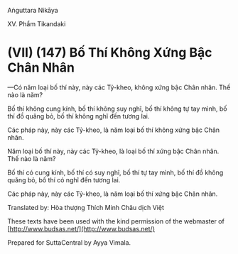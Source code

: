  

Aṅguttara Nikāya

XV. Phẩm Tikandaki

# (VII) (147) Bố Thí Không Xứng Bậc Chân Nhân

—Có năm loại bố thí này, này các Tỷ-kheo, không xứng bậc Chân nhân. Thế nào là năm?

Bố thí không cung kính, bố thí không suy nghĩ, bố thí không tự tay mình, bố thí đồ quăng bỏ, bố thí không nghĩ đến tương lai.

Các pháp này, này các Tỷ-kheo, là năm loại bố thí không xứng bậc Chân nhân.

Năm loại bố thí này, này các Tỷ-kheo, là loại bố thí xứng bậc Chân nhân. Thế nào là năm?

Bố thí có cung kính, bố thí có suy nghĩ, bố thí tự tay mình, bố thí đồ không quăng bỏ, bố thí có nghĩ đến tương lai.

Các pháp này, này các Tỷ-kheo, là năm loại bố thí xứng bậc Chân nhân.

Translated by: Hòa thượng Thích Minh Châu dịch Việt

These texts have been used with the kind permission of the webmaster of [http://www.budsas.net/](http://www.budsas.net/)

Prepared for SuttaCentral by Ayya Vimala.